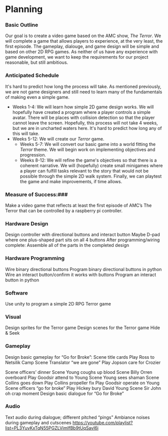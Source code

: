 # Planning

### Basic Outline
Our goal is to create a video game based on the AMC show, *The Terror*. We will complete a game that allows players to experience, at the very least, the first episode. The gameplay, dialouge, and game design will be simple and based on other 2D RPG games. As neither of us have any experience with game development, we want to keep the requirements for our project reasonable, but still ambitious.

### Anticipated Schedule
It's hard to predict how long the process will take. As mentioned previously, we are not game designers  and still need to learn many of the fundamentals of making even a simple game. 

* Weeks 1-4: We will learn how simple 2D game design works. We will hopefully have created a program where a player controls a simple avatar. There will be places with collision detection so that the player cannot leave the screen. Hopefully, this process will not take 4 weeks, but we are in uncharted waters here. It's hard to predict how long any of this will take.
* Weeks 5-12: We will create our *Terror* game. 
  * Weeks 5-7: We will convert our basic game into a world fitting the *Terror* theme. We will begin work on implementing objectives and progression.
  * Weeks 8-12: We will refine the game's objectives so that there is a coherent narrative. We will (hopefully) create small minigames where a player can fulfill tasks relevant to the story that would not be possible through the simple 2D walk system. Finally, we can playtest the game and make improvements, if time allows.

### Measure of Success:###
 Make a video game that reflects at least the first episode of AMC’s The Terror that can be controlled by a raspberry pi controller.

### Hardware Design ###
Design controller with directional buttons and interact button
	Maybe D-pad where one plus-shaped part sits on all 4 buttons
After programming/wiring complete:
Assemble all of the parts in the completed design

### Hardware Programming ###
Wire binary directional buttons
Program binary directional buttons in python
Wire an interact button/confirm it works with buttons
Program an interact button in python

### Software ###
Use unity to program a simple 2D RPG Terror game

### Visual ###
Design sprites for the Terror game
Design scenes for the Terror game
Hide & Seek

### Gameplay ###
Design basic gameplay for “Go for Broke”:
Scene title cards
Play Ross to Netsilik Camp
Scene Translator “we are gone”
Play Jopson care for Crozier
	
Scene officers’ dinner
Scene Young coughs up blood
Scene Billy Orren overboard
Play Goodsir attend to Young
Scene Young sees shaman
Scene Collins goes down
Play Collins propeller fix
Play Goodsir operate on Young
Scene officers “go for broke”
Play Hickey bury David Young
Scene Sir John oh crap moment
Design basic dialogue for “Go for Broke”

### Audio ###
Text audio during dialogue; different pitched “pings”
Ambiance noises during gameplay and cutscenes
https://youtube.com/playlist?list=PL3YuvKxTqN55PGZLVimIfBb9tUqSavl6i
